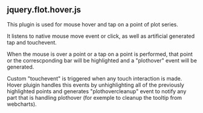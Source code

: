 ## jquery.flot.hover.js

This plugin is used for mouse hover and tap on a point of plot series.

It listens to native mouse move event or click, as well as artificial generated
tap and touchevent.

When the mouse is over a point or a tap on a point is performed, that point or
the correscponding bar will be highlighted and a "plothover" event will be generated.

Custom "touchevent" is triggered when any touch interaction is made. Hover pluigin
handles this events by unhighlighting all of the previously highlighted points and generates
"plothovercleanup" event to notify any part that is handling plothover (for exemple to cleanup
the tooltip from webcharts).
